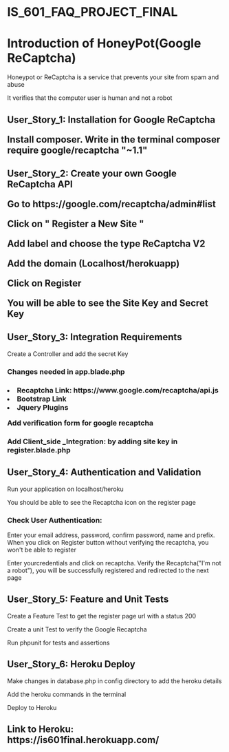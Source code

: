 # IS_601_FAQ_PROJECT_FINAL
<h1> Introduction of HoneyPot(Google ReCaptcha)</h1>
<p> Honeypot or ReCaptcha is a service that prevents your site from spam and abuse</p>
<p> It verifies that the computer user is human and not a robot </p>

<h2> User_Story_1: Installation for Google ReCaptcha
<p> Install composer. Write in the terminal composer require google/recaptcha "~1.1" </p>

<h2> User_Story_2: Create your own Google ReCaptcha API
<p> Go to https://google.com/recaptcha/admin#list </p>
<p> Click on " Register a New Site " </p>
<p> Add label and choose the type ReCaptcha V2 </p>
<p> Add the domain (Localhost/herokuapp) </p>
<p> Click on Register </p>
<p> You will be able to see the Site Key and Secret Key </p>

<h2> User_Story_3: Integration Requirements </h2>
<p> Create a Controller and add the secret Key </p>
<h3> Changes needed in app.blade.php <h3>
<li> Recaptcha Link: https://www.google.com/recaptcha/api.js </li>
<li> Bootstrap Link</li>
<li> Jquery Plugins</li>
<p> Add verification form for google recaptcha </p>
<h3> Add Client_side _Integration: by adding site key in register.blade.php </h3>

<h2> User_Story_4: Authentication and Validation </h2>
<p> Run your application on localhost/heroku </p>
<p> You should be able to see the Recaptcha icon on the register page </p>
<h3> Check User Authentication: </h3>
<p> Enter your email address, password, confirm password, name and prefix. When you click on Register button without verifying the recaptcha, you won't be able to register </p>
<p> Enter yourcredentials and click on recaptcha. Verify the Recaptcha("I'm not a robot"), you will be successfully registered and redirected to the next page </p>

<h2> User_Story_5: Feature and Unit Tests </h2>
<p> Create a Feature Test to get the register page url with a status 200 </p>
<p> Create a unit Test to verify the Google Recaptcha </p>
<p> Run phpunit for tests and assertions </p>

<h2> User_Story_6: Heroku Deploy </h2>
<p> Make changes in database.php in config directory to add the heroku details </p>
<p> Add the heroku commands in the terminal </p>
<p> Deploy to Heroku </p>

<h2> Link to Heroku: https://is601final.herokuapp.com/ </h2>
